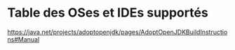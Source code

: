 # Table des OSes et IDEs supportés

https://java.net/projects/adoptopenjdk/pages/AdoptOpenJDKBuildInstructions#Manual